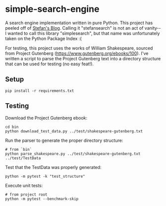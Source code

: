 # simple-search-engine

A search engine implementation written in pure Python. This project has peeled off of [Stefan's Blog](https://github.com/Stefan4472/Stefans-Blog). Calling it "stefansearch" is not an act of vanity--I wanted to call this library "simplesearch", but that name was unfortunately taken on the Python Package Index :(

For testing, this project uses the works of William Shakespeare, sourced from Project Gutenberg (https://www.gutenberg.org/ebooks/100). I've written a script to parse the Project Gutenberg text into a directory structure that can be used for testing (no easy feat!).

## Setup

```
pip install -r requirements.txt
```

## Testing

Download the Project Gutenberg ebook:
```
cd bin
python download_test_data.py ../test/shakespeare-gutenberg.txt
```

Run the parser to generate the proper directory structure:
```
# from `bin`
python parse_shakespeare.py ../test/shakespeare-gutenberg.txt ../test/TestData
```

Test that the TestData was properly generated:
```
python -m pytest -k "test_structure"
```
Execute unit tests:
```
# from project root
python -m pytest --benchmark-skip
```
